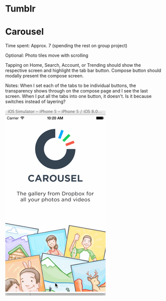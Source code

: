 Tumblr
======
Carousel
============

Time spent: Approx. 7 (spending the rest on group project) 

Optional: Photo tiles move with scrolling

Tapping on Home, Search, Account, or Trending should show the respective screen and highlight the tab bar button.
Compose button should modally present the compose screen.


Notes:
When I set each of the tabs to be individual buttons, the transparency shows through on the compose page and I see the last screen.
When I put all the tabs into one button, it doesn't. Is it because switches instead of layering?


![alt tag](https://github.com/idale/carousel/blob/master/carousel.gif)
